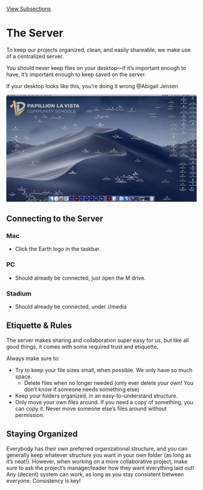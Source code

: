 [View Subsections](5ccb0fc9-fd52-46ba-8ab6-a1fbc0bb4ff6)

The Server
==========

To keep our projects organized, clean, and easily shareable, we make use of a centralized server.

You should never keep files on your desktop—if it’s important enough to have, it’s important enough to keep saved on the server.

If your desktop looks like this, you’re doing it wrong @Abigail Jensen

![](images/image85.png)

Connecting to the Server
------------------------

### Mac

*   Click the Earth logo in the taskbar.

### PC

*   Should already be connected, just open the M drive.

### Stadium

*   Should already be connected, under //media

Etiquette & Rules
-----------------

The server makes sharing and collaboration super easy for us, but like all good things, it comes with some required trust and etiquette.

Always make sure to:

*   Try to keep your file sizes small, when possible. We only have so much space.
    *   Delete files when no longer needed (only ever delete your own! You don’t know if someone needs something else)
*   Keep your folders organized, in an easy-to-understand structure.
*   Only move your own files around. If you need a copy of something, you can copy it. Never move someone else’s files around without permission.

Staying Organized
-----------------

Everybody has their own preferred organizational structure, and you can generally keep whatever structure you want in your own folder (as long as it’s neat!). However, when working on a more collaborative project, make sure to ask the project’s manager/leader how they want everything laid out! Any (decent) system can work, as long as you stay consistent between everyone. Consistency is key!